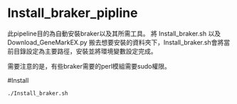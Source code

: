 # Install_braker_pipline

此pipeline目的為自動安裝braker以及其所需工具。
將 Install_braker.sh 以及 Download_GeneMarkEX.py 搬去想要安裝的資料夾下，Install_braker.sh會將當前目錄設定為主要路徑，安裝並將環境變數設定完成。

需要注意的是，有些braker需要的perl模組需要sudo權限。

#Install
```
./Install_braker.sh
```
